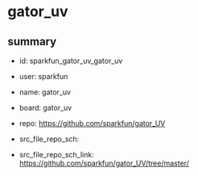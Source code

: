 # gator_uv
 
## summary 
* id: sparkfun_gator_uv_gator_uv
* user: sparkfun
* name: gator_uv
* board: gator_uv
* repo: https://github.com/sparkfun/gator_UV



* src_file_repo_sch: 
* src_file_repo_sch_link: https://github.com/sparkfun/gator_UV/tree/master/






